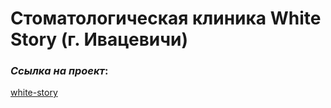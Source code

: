 # Стоматологическая клиника White Story (г. Ивацевичи)

### _Ссылка на проект_:

[white-story](https://vitalyreutsky.github.io/whitestory/)
